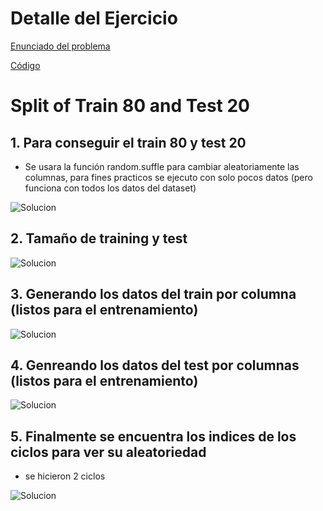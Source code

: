 # Detalle del Ejercicio

[Enunciado del problema]()

[Código]()

# Split of Train 80 and Test 20

## 1. Para conseguir el train 80 y test 20

- Se usara la función random.suffle para cambiar aleatoriamente las columnas, para fines practicos se ejecuto con solo pocos datos (pero funciona con todos los datos del dataset)

![Solucion]()


## 2. Tamaño de training y test

![Solucion]()

## 3. Generando los datos del train por columna (listos para el entrenamiento)

![Solucion]()

## 4. Genreando los datos del test por columnas (listos para el entrenamiento)

![Solucion]()

## 5. Finalmente se encuentra los indices de los ciclos para ver su aleatoriedad

* se hicieron 2 ciclos

![Solucion]()
